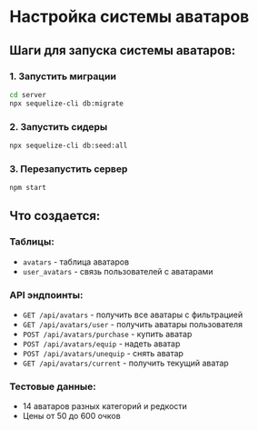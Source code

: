 # Настройка системы аватаров

## Шаги для запуска системы аватаров:

### 1. Запустить миграции
```bash
cd server
npx sequelize-cli db:migrate
```

### 2. Запустить сидеры
```bash
npx sequelize-cli db:seed:all
```

### 3. Перезапустить сервер
```bash
npm start
```

## Что создается:

### Таблицы:
- `avatars` - таблица аватаров
- `user_avatars` - связь пользователей с аватарами

### API эндпоинты:
- `GET /api/avatars` - получить все аватары с фильтрацией
- `GET /api/avatars/user` - получить аватары пользователя
- `POST /api/avatars/purchase` - купить аватар
- `POST /api/avatars/equip` - надеть аватар
- `POST /api/avatars/unequip` - снять аватар
- `GET /api/avatars/current` - получить текущий аватар

### Тестовые данные:
- 14 аватаров разных категорий и редкости
- Цены от 50 до 600 очков

